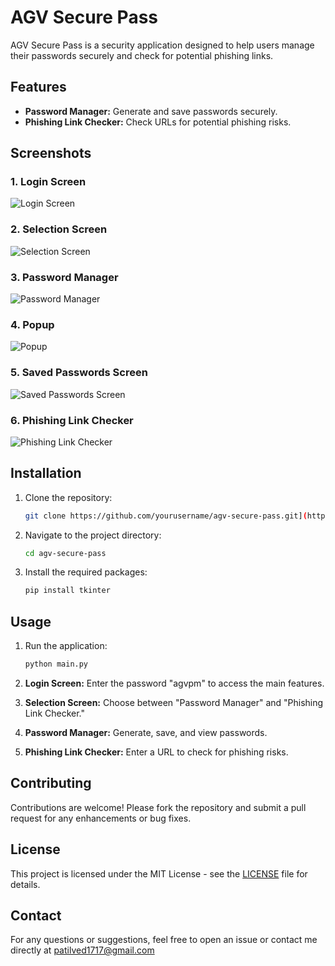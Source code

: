 # AGV Secure Pass

AGV Secure Pass is a security application designed to help users manage their passwords securely and check for potential phishing links.

## Features
- **Password Manager:** Generate and save passwords securely.
- **Phishing Link Checker:** Check URLs for potential phishing risks.

## Screenshots

### 1. Login Screen
![Login Screen](Loginscreen.png)

### 2. Selection Screen
![Selection Screen](SelectionScreen.png)

### 3. Password Manager
![Password Manager](Passwordmanager.png)

### 4. Popup
![Popup](Popup.png)

### 5. Saved Passwords Screen
![Saved Passwords Screen](SavedPasswordsScreen.png)

### 6. Phishing Link Checker
![Phishing Link Checker](PhishingLinkChecker.png)

## Installation

1. Clone the repository:
    ```bash
    git clone https://github.com/yourusername/agv-secure-pass.git](https://github.com/vedant1717/AGV-Secure-Pass.git
    ```
2. Navigate to the project directory:
    ```bash
    cd agv-secure-pass
    ```
3. Install the required packages:
    ```bash
    pip install tkinter
    ```

## Usage

1. Run the application:
    ```bash
    python main.py
    ```

2. **Login Screen:** Enter the password "agvpm" to access the main features.
3. **Selection Screen:** Choose between "Password Manager" and "Phishing Link Checker."
4. **Password Manager:** Generate, save, and view passwords.
5. **Phishing Link Checker:** Enter a URL to check for phishing risks.

## Contributing

Contributions are welcome! Please fork the repository and submit a pull request for any enhancements or bug fixes.

## License

This project is licensed under the MIT License - see the [LICENSE](LICENSE) file for details.

## Contact

For any questions or suggestions, feel free to open an issue or contact me directly at patilved1717@gmail.com
